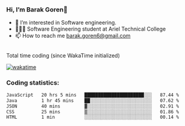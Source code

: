 ###  Hi, I’m Barak Goren👋
- 👀 I’m interested in Software engineering.
- 👨🏼‍🎓 Software Engineering student at Ariel Technical College
- 📫 How to reach me barak.goren6@gmail.com
##
Total time coding (since WakaTime initialized)

[![wakatime](https://wakatime.com/badge/user/5cc5ec80-a806-4ca2-a704-db29274e48cd.svg)](https://wakatime.com/@5cc5ec80-a806-4ca2-a704-db29274e48cd)

   
### Coding statistics:

<!--START_SECTION:waka-->

```txt
JavaScript   20 hrs 5 mins   ██████████████████████░░░   87.44 %
Java         1 hr 45 mins    ██░░░░░░░░░░░░░░░░░░░░░░░   07.62 %
JSON         40 mins         ▓░░░░░░░░░░░░░░░░░░░░░░░░   02.91 %
CSS          25 mins         ▒░░░░░░░░░░░░░░░░░░░░░░░░   01.86 %
HTML         1 min           ░░░░░░░░░░░░░░░░░░░░░░░░░   00.14 %
```

<!--END_SECTION:waka-->

<!---
barakgoren/barakgoren is a ✨ special ✨ repository because its `README.md` (this file) appears on your GitHub profile.
You can click the Preview link to take a look at your changes.
--->
